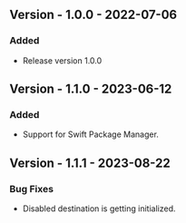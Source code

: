 ## Version - 1.0.0 - 2022-07-06
### Added
- Release version 1.0.0

## Version - 1.1.0 - 2023-06-12
### Added
- Support for Swift Package Manager.

## Version - 1.1.1 - 2023-08-22
### Bug Fixes
- Disabled destination is getting initialized.
